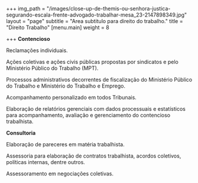 +++
img_path = "/images/close-up-de-themis-ou-senhora-justica-segurando-escala-frente-advogado-trabalhar-mesa_23-2147898349.jpg"
layout = "page"
subtitle = "Area subtitulo para direito do trabalho."
title = "Direito Trabalho"
[menu.main]
weight = 8

+++
**Contencioso**

Reclamações individuais.

Ações coletivas e ações civis públicas propostas por sindicatos e pelo Ministério Público do Trabalho (MPT).

Processos administrativos decorrentes de fiscalização do Ministério Público do Trabalho e Ministério do Trabalho e Emprego.

Acompanhamento personalizado em todos Tribunais.

Elaboração de relatórios gerenciais com dados processuais e estatísticos para acompanhamento, avaliação e gerenciamento do contencioso trabalhista.

**Consultoria**

Elaboração de pareceres em matéria trabalhista.

Assessoria para elaboração de contratos trabalhista, acordos coletivos, políticas internas, dentre outros.

Assessoramento em negociações coletivas.